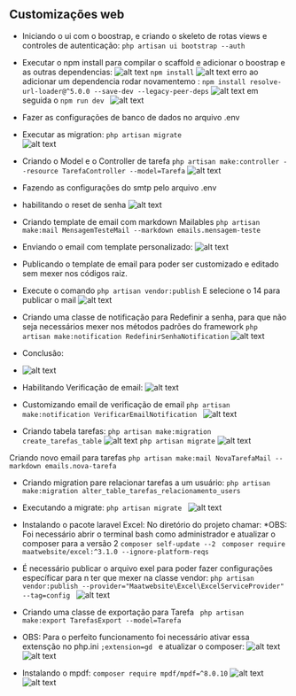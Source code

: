 ## Customizações web
* Iniciando o ui com o boostrap, e criando o skeleto de rotas views e controles de autenticação:
```php artisan ui bootstrap --auth```
* Executar o npm install para compilar o scaffold e adicionar o boostrap e as outras dependencias:
![alt text](image.png)
``` npm install ```
![alt text](image-1.png) erro ao adicionar um dependencia rodar novamentemo :
```npm install resolve-url-loader@^5.0.0 --save-dev --legacy-peer-deps```
![alt text](image-2.png)
em seguida o 
```npm run dev ```
![alt text](image-3.png)

* Fazer as configurações de banco de dados no arquivo .env
* Executar as migration:
```php artisan migrate```  
![alt text](image-4.png)

* Criando o Model e o Controller de tarefa
```php artisan make:controller --resource TarefaController --model=Tarefa```
![alt text](image-5.png)

* Fazendo as configurações do smtp pelo arquivo .env
* habilitando o reset de senha
![alt text](image-6.png)

* Criando template de email com markdown Mailables
```php artisan make:mail MensagemTesteMail --markdown emails.mensagem-teste```
* Enviando o email com template personalizado:
![alt text](image-7.png)

* Publicando o template de email para poder ser customizado e editado sem mexer nos códigos raiz.
* Execute o comando
 ```php artisan vendor:publish```
 E selecione o 14 para publicar o mail
 ![alt text](image-8.png)
 * Criando uma classe de notificação para Redefinir a senha, para que não seja necessários mexer nos métodos padrões do framework
 ```php artisan make:notification RedefinirSenhaNotification```
 ![alt text](image-9.png)

 * Conclusão:
 * ![alt text](image-10.png)

* Habilitando Verificação de email:
![alt text](image-11.png)

* Customizando email de verificação de email
```php artisan make:notification VerificarEmailNotification ```
![alt text](image-12.png)

* Criando tabela tarefas:
```php artisan make:migration create_tarefas_table```
![alt text](image-13.png)
```php artisan migrate```
![alt text](image-14.png)

Criando novo email para tarefas
```php artisan make:mail NovaTarefaMail --markdown emails.nova-tarefa```

* Criando migration pare relacionar tarefas a um usuário:
```php artisan make:migration alter_table_tarefas_relacionamento_users```

* Executando a migrate:
```php artisan migrate ```
![alt text](image-15.png)

* Instalando o pacote laravel Excel:
No diretório do projeto chamar:
*OBS: Foi necessário abrir o terminal bash como administrador e atualizar o composer para a versão 2 ```composer self-update --2 ```
```composer require maatwebsite/excel:^3.1.0 --ignore-platform-reqs```
* É necessário publicar o arquivo exel para poder fazer configurações específicar para n ter que mexer na classe vendor:
```php artisan vendor:publish --provider="Maatwebsite\Excel\ExcelServiceProvider" --tag=config ```
![alt text](image-16.png)

* Criando uma classe de exportação para Tarefa
``` php artisan make:export TarefasExport --model=Tarefa```
* OBS: Para o perfeito funcionamento foi necessário ativar essa extensção no php.ini ```;extension=gd ``` e atualizar o composer:
![alt text](image-17.png)
![alt text](image-18.png)

* Instalando o mpdf:
`composer require mpdf/mpdf=^8.0.10`
![alt text](image-19.png)
![alt text](image-20.png)